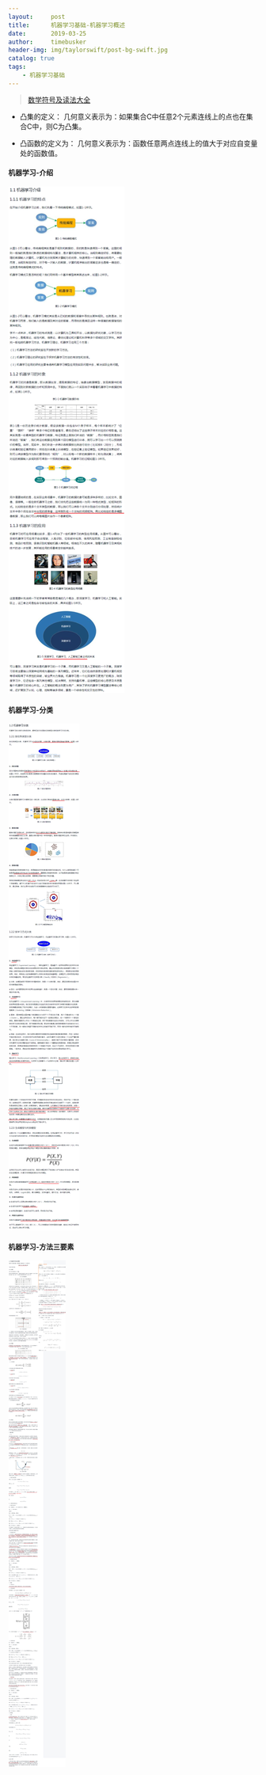 ```yaml
---
layout:     post
title:      机器学习基础-机器学习概述
date:       2019-03-25
author:     timebusker
header-img: img/taylorswift/post-bg-swift.jpg
catalog: true
tags:
    - 机器学习基础
---
```


> [数学符号及读法大全](https://blog.csdn.net/qq_37212752/article/details/83956265)

- 凸集的定义：
几何意义表示为：如果集合C中任意2个元素连线上的点也在集合C中，则C为凸集。

- 凸函数的定义为：
几何意义表示为：函数任意两点连线上的值大于对应自变量处的函数值。

#### 机器学习-介绍

![机器学习基础](/img/algorithm/01/1.png)


#### 机器学习-分类

![机器学习基础](/img/algorithm/01/2.png)


#### 机器学习-方法三要素

![机器学习基础](/img/algorithm/01/3.png)

